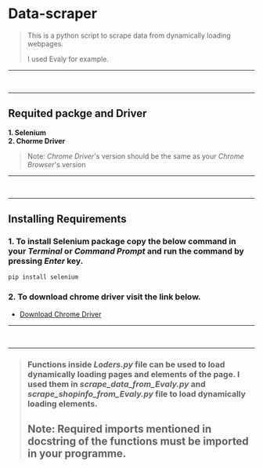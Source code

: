 # Data-scraper

>This is a python script to scrape data from  dynamically loading webpages.
>
>I used Evaly for example.
---
&nbsp;

--- 
## Requited packge and Driver

**1. Selenium**\
**2. Chorme Driver**
>Note: *Chrome Driver*'s version should be the same as your *Chrome Browser*'s version
---
&nbsp;

---
## Installing Requirements
### 1. To install Selenium package copy the below command in your _Terminal_ or _Command Prompt_ and run the command by pressing _Enter_ key.

```
pip install selenium 
```

### 2. To download chrome driver visit the link below.
* [Download Chrome Driver][link]

---
&nbsp;

---
>### Functions inside _**Loders.py**_ file can be used to load  dynamically loading pages and elements of the page. I used them in  _**scrape_data_from_Evaly.py**_ and _**scrape_shopinfo_from_Evaly.py**_ file to load dynamically loading elements.
>## Note: Required imports mentioned in docstring of the functions must be imported in your programme.

[link]: https://chromedriver.chromium.org/ "Link to ChromeDriver-WebDriver for Chrome"
